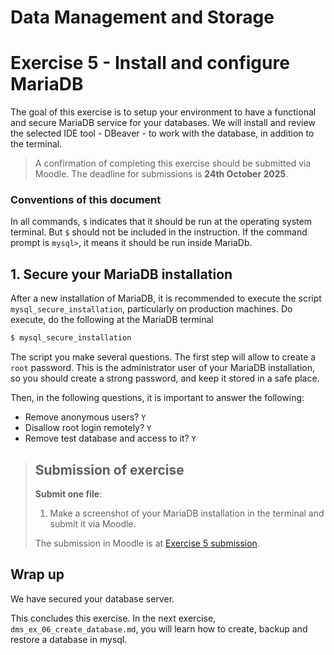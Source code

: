 # Data Management and Storage

# Exercise 5 - Install and configure MariaDB

The goal of this exercise is to setup your environment to have a functional and secure  MariaDB service for your databases. We will install and review the selected IDE tool - DBeaver - to work with the database, in addition to the terminal.

> A confirmation of completing this exercise should be submitted via Moodle. The deadline for submissions is **24th October 2025**.

### Conventions of this document

In all commands, `$` indicates that it should be run at the operating system terminal. But `$` should not be included in the instruction. If the command prompt is `mysql>`, it means it should be run inside MariaDb.

## 1. Secure your MariaDB installation

After a new installation of MariaDB, it is recommended to execute the script `mysql_secure_installation`, particularly on production machines. Do execute, do the following at the MariaDB terminal
```bash
$ mysql_secure_installation
```
The script you make several questions. The first step will allow to create a `root` password. This is the administrator user of your MariaDB installation, so you should create a strong password, and keep it stored in a safe place.

Then, in the following questions, it is important to answer the following:
- Remove anonymous users? `Y`
- Disallow root login remotely? `Y`
- Remove test database and access to it? `Y` 

> ## Submission of exercise
> **Submit one file**:
> 1. Make a screenshot of your MariaDB installation in the terminal and submit it via Moodle.
> 
> The submission in Moodle is at [Exercise 5 submission](https://elearning.ulisboa.pt/mod/assign/view.php?id=541518).

## Wrap up
We have secured your database server.

This concludes this exercise. In the next exercise, `dms_ex_06_create_database.md`, you will learn how to create, backup and restore a database in mysql.
